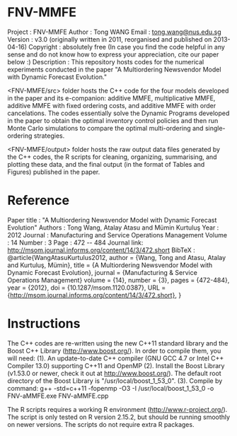 FNV-MMFE
========

Project	    : FNV-MMFE
Author      : Tong WANG
Email       : tong.wang@nus.edu.sg
Version     : v3.0 (originally written in 2011, reorganised and published on 2013-04-16)
Copyright   : absolutely free (In case you find the code helpful in any sense and do not know how to express your appreciation, cite our paper below :)
Description : 
This repository hosts codes for the numerical experiments conducted in the paper "A Multiordering Newsvendor Model with Dynamic Forecast Evolution."

<FNV-MMFE/src> folder hosts the C++ code for the four models developed in the paper and its e-companion: additive MMFE, multiplicative MMFE, additive MMFE with fixed ordering costs, and additive MMFE with order cancelations. The codes essentially solve the Dynamic Programs developed in the paper to obtain the optimal inventory control policies and then run Monte Carlo simulations to compare the optimal multi-ordering and single-ordering strategies. 

<FNV-MMFE/output> folder hosts the raw output data files generated by the C++ codes, the R scripts for cleaning, organizing, summarising, and plotting these data, and the final output (in the format of Tables and Figures) published in the paper.


Reference
=========
Paper title : "A Multiordering Newsvendor Model with Dynamic Forecast Evolution"
Authors     : Tong Wang, Atalay Atasu and Mümin Kurtuluş
Year	    : 2012
Journal	    : Manufacturing and Service Operations Management
Volume      : 14
Number      : 3
Page	    : 472 -- 484
Journal link: http://msom.journal.informs.org/content/14/3/472.short
BibTeX      : 
@article{WangAtasuKurtulus2012,
author = {Wang, Tong and Atasu, Atalay and Kurtuluş, Mümin}, 
title = {A Multiordering Newsvendor Model with Dynamic Forecast Evolution},
journal = {Manufacturing & Service Operations Management} 
volume = {14}, 
number = {3}, 
pages = {472-484}, 
year = {2012}, 
doi = {10.1287/msom.1120.0387}, 
URL = {http://msom.journal.informs.org/content/14/3/472.short}, 
}


Instructions
============

The C++ codes are re-written using the new C++11 standard library and the Boost C++ Library (http://www.boost.org/). In order to compile them, you will need:
(1). An update-to-date C++ compiler (GNU GCC 4.7 or Intel C++ Compiler 13.0) supporting C++11 and OpenMP
(2). Install the Boost Library (v1.53.0 or newer, check it out at http://www.boost.org/). The default root directory of the Boost Library is "/usr/local/boost_1_53_0".
(3). Compile by command: g++ -std=c++11 -fopenmp -O3 -I /usr/local/boost_1_53_0 -o FNV-aMMFE.exe FNV-aMMFE.cpp

The R scripts requires a working R environment (http://www.r-project.org/). The script is only tested on R version 2.15.2, but should be running smoothly on newer versions. The scripts do not require extra R packages.
 

